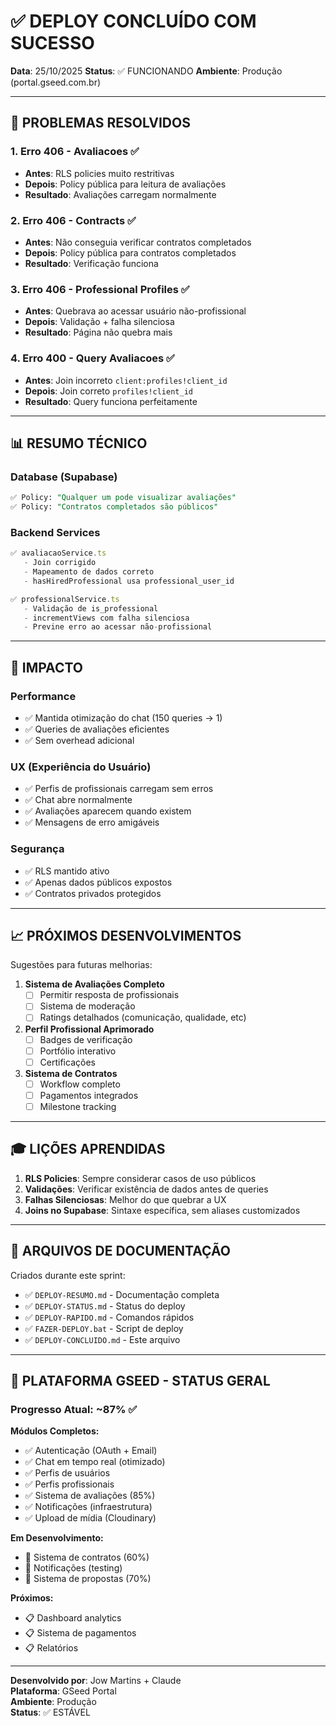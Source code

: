 # ✅ DEPLOY CONCLUÍDO COM SUCESSO

**Data**: 25/10/2025
**Status**: ✅ FUNCIONANDO
**Ambiente**: Produção (portal.gseed.com.br)

---

## 🎯 PROBLEMAS RESOLVIDOS

### 1. Erro 406 - Avaliacoes ✅
- **Antes**: RLS policies muito restritivas
- **Depois**: Policy pública para leitura de avaliações
- **Resultado**: Avaliações carregam normalmente

### 2. Erro 406 - Contracts ✅
- **Antes**: Não conseguia verificar contratos completados
- **Depois**: Policy pública para contratos completados
- **Resultado**: Verificação funciona

### 3. Erro 406 - Professional Profiles ✅
- **Antes**: Quebrava ao acessar usuário não-profissional
- **Depois**: Validação + falha silenciosa
- **Resultado**: Página não quebra mais

### 4. Erro 400 - Query Avaliacoes ✅
- **Antes**: Join incorreto `client:profiles!client_id`
- **Depois**: Join correto `profiles!client_id`
- **Resultado**: Query funciona perfeitamente

---

## 📊 RESUMO TÉCNICO

### Database (Supabase)
```sql
✅ Policy: "Qualquer um pode visualizar avaliações"
✅ Policy: "Contratos completados são públicos"
```

### Backend Services
```typescript
✅ avaliacaoService.ts
   - Join corrigido
   - Mapeamento de dados correto
   - hasHiredProfessional usa professional_user_id

✅ professionalService.ts
   - Validação de is_professional
   - incrementViews com falha silenciosa
   - Previne erro ao acessar não-profissional
```

---

## 🚀 IMPACTO

### Performance
- ✅ Mantida otimização do chat (150 queries → 1)
- ✅ Queries de avaliações eficientes
- ✅ Sem overhead adicional

### UX (Experiência do Usuário)
- ✅ Perfis de profissionais carregam sem erros
- ✅ Chat abre normalmente
- ✅ Avaliações aparecem quando existem
- ✅ Mensagens de erro amigáveis

### Segurança
- ✅ RLS mantido ativo
- ✅ Apenas dados públicos expostos
- ✅ Contratos privados protegidos

---

## 📈 PRÓXIMOS DESENVOLVIMENTOS

Sugestões para futuras melhorias:

1. **Sistema de Avaliações Completo**
   - [ ] Permitir resposta de profissionais
   - [ ] Sistema de moderação
   - [ ] Ratings detalhados (comunicação, qualidade, etc)

2. **Perfil Profissional Aprimorado**
   - [ ] Badges de verificação
   - [ ] Portfólio interativo
   - [ ] Certificações

3. **Sistema de Contratos**
   - [ ] Workflow completo
   - [ ] Pagamentos integrados
   - [ ] Milestone tracking

---

## 🎓 LIÇÕES APRENDIDAS

1. **RLS Policies**: Sempre considerar casos de uso públicos
2. **Validações**: Verificar existência de dados antes de queries
3. **Falhas Silenciosas**: Melhor do que quebrar a UX
4. **Joins no Supabase**: Sintaxe específica, sem aliases customizados

---

## 📝 ARQUIVOS DE DOCUMENTAÇÃO

Criados durante este sprint:
- ✅ `DEPLOY-RESUMO.md` - Documentação completa
- ✅ `DEPLOY-STATUS.md` - Status do deploy
- ✅ `DEPLOY-RAPIDO.md` - Comandos rápidos
- ✅ `FAZER-DEPLOY.bat` - Script de deploy
- ✅ `DEPLOY-CONCLUIDO.md` - Este arquivo

---

## 🎯 PLATAFORMA GSEED - STATUS GERAL

### Progresso Atual: ~87% ✅

**Módulos Completos:**
- ✅ Autenticação (OAuth + Email)
- ✅ Chat em tempo real (otimizado)
- ✅ Perfis de usuários
- ✅ Perfis profissionais
- ✅ Sistema de avaliações (85%)
- ✅ Notificações (infraestrutura)
- ✅ Upload de mídia (Cloudinary)

**Em Desenvolvimento:**
- 🔄 Sistema de contratos (60%)
- 🔄 Notificações (testing)
- 🔄 Sistema de propostas (70%)

**Próximos:**
- 📋 Dashboard analytics
- 📋 Sistema de pagamentos
- 📋 Relatórios

---

**Desenvolvido por**: Jow Martins + Claude  
**Plataforma**: GSeed Portal  
**Ambiente**: Produção  
**Status**: ✅ ESTÁVEL
